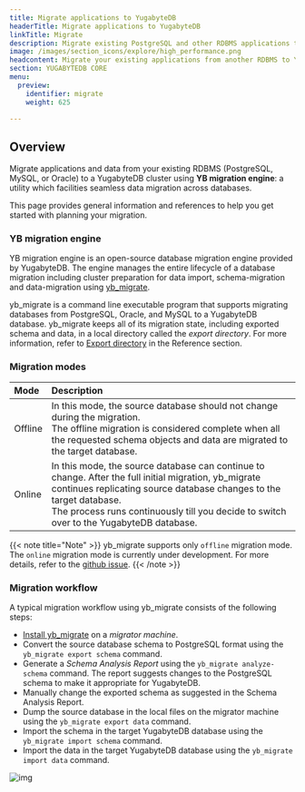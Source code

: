 ```yaml
---
title: Migrate applications to YugabyteDB
headerTitle: Migrate applications to YugabyteDB
linkTitle: Migrate
description: Migrate existing PostgreSQL and other RDBMS applications to YugabyteDB.
image: /images/section_icons/explore/high_performance.png
headcontent: Migrate your existing applications from another RDBMS to YugabyteDB.
section: YUGABYTEDB CORE
menu:
  preview:
    identifier: migrate
    weight: 625

---
```


<!-- <div class="row">
  <div class="col-12 col-md-6 col-lg-12 col-xl-6">
    <a class="section-link icon-offset" href="db-migration-engine/">
      <div class="head">
        <img class="icon" src="/images/section_icons/explore/high_performance.png" aria-hidden="true" />
        <div class="title">Database migration engine</div>
      </div>
      <div class="body">
        Use the yb_migrate database engine to migrate data and applications from other databases to YugabyteDB.
      </div>
    </a>
  </div>

  <div class="col-12 col-md-6 col-lg-12 col-xl-6">
    <a class="section-link icon-offset" href="migration-process-overview/">
      <div class="head">
        <img class="icon" src="/images/section_icons/explore/high_performance.png" aria-hidden="true" />
        <div class="title">Migration process</div>
      </div>
      <div class="body">
        An overview of the migration process to YugabyteDB.
      </div>
    </a>
  </div>

  <div class="col-12 col-md-6 col-lg-12 col-xl-6">
    <a class="section-link icon-offset" href="migrate-from-postgresql/">
      <div class="head">
        <img class="icon" src="/images/section_icons/explore/high_performance.png" aria-hidden="true" />
        <div class="title">Migrate from PostgreSQL</div>
      </div>
      <div class="body">
        Migrate your PostgreSQL data and applications to YugabyteDB.
      </div>
    </a>
  </div>
</div> -->

## Overview

Migrate applications and data from your existing RDBMS (PostgreSQL, MySQL, or Oracle) to a YugabyteDB cluster using **YB migration engine**: a utility which facilities seamless data migration across databases.

This page provides general information and references to help you get started with planning your migration.

### YB migration engine

YB migration engine is an open-source database migration engine provided by YugabyteDB. The engine manages the entire lifecycle of a database migration including cluster preparation for data import, schema-migration and data-migration using [yb_migrate](https://github.com/yugabyte/yb-db-migration).

yb_migrate is a command line executable program that supports migrating databases from PostgreSQL, Oracle, and MySQL to a YugabyteDB database. yb_migrate keeps all of its migration state, including exported schema and data, in a local directory called the *export directory*. For more information, refer to [Export directory](../reference/connectors/yb-migration-reference/#export-directory) in the Reference section.

### Migration modes

| Mode |  Description |
| :------------- | :----------- |
| Offline | In this mode, the source database should not change during the migration.<br> The offline migration is considered complete when all the requested schema objects and data are migrated to the target database. |
| Online | In this mode, the source database can continue to change. After the full initial migration, yb_migrate continues replicating source database changes to the target database. <br> The process runs continuously till you decide to switch over to the YugabyteDB database. |

{{< note title="Note" >}}
yb_migrate supports only `offline` migration mode. The `online` migration mode is currently under development. For more details, refer to the [github issue](https://github.com/yugabyte/yb-db-migration/issues/50).
{{< /note >}}

### Migration workflow

A typical migration workflow using yb_migrate consists of the following steps:

- [Install yb_migrate](db-migration-process/#1-install-yb-migrate) on a *migrator machine*.
- Convert the source database schema to PostgreSQL format using the `yb_migrate export schema` command.
- Generate a *Schema Analysis Report* using the `yb_migrate analyze-schema` command. The report suggests changes to the PostgreSQL schema to make it appropriate for YugabyteDB.
- Manually change the exported schema as suggested in the Schema Analysis Report.
- Dump the source database in the local files on the migrator machine using the `yb_migrate export data` command.
- Import the schema in the target YugabyteDB database using the `yb_migrate import schema` command.
- Import the data in the target YugabyteDB database using the `yb_migrate import data` command.

![img](/images/migrate/yb_migrate.png)

